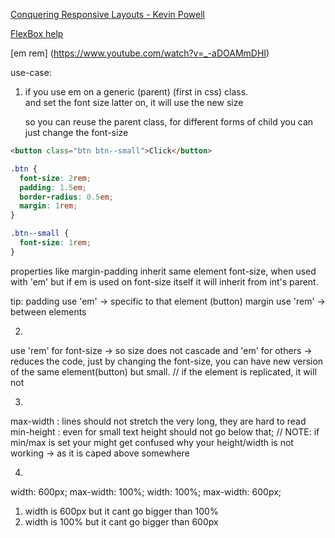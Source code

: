 
[Conquering Responsive Layouts - Kevin Powell](https://courses.kevinpowell.co/courses/conquering-responsive-layouts)

[FlexBox help](https://flexbox.help/)

[em rem] (https://www.youtube.com/watch?v=_-aDOAMmDHI)

use-case: 

1) <p>if you use em on a generic (parent) (first in css) class. <br> and set the font size latter on, it will use the new size </p> <p>so you can reuse the parent class, for different forms of child you can just change the font-size</p>

```html
<button class="btn btn--small">Click</button>
```
```css
.btn {
  font-size: 2rem;
  padding: 1.5em;
  border-radius: 0.5em;
  margin: 1rem;
}

.btn--small {
  font-size: 1rem;
}
```

properties like margin-padding inherit same element font-size, when used with 'em'
but if em is used on font-size itself it will inherit from int's parent.

tip: 
padding use 'em' -> specific to that element (button)
margin use 'rem' -> between elements



2) 
use 'rem' for font-size -> so size does not cascade
and 'em' for others  -> reduces the code, just by changing the font-size, you can have new version of the same element(button) but small. 
// if the element is replicated, it will not 

3) 
max-width : lines should not stretch the very long, they are hard to read 
min-height : even for small text height should not go below that;
// NOTE: if min/max is set your might get confused why your height/width is not working -> as it is caped above somewhere



4) 
width: 600px; max-width: 100%;
width: 100%; max-width: 600px;
1) width is 600px but it cant go bigger than 100%
2) width is 100% but it cant go bigger than 600px